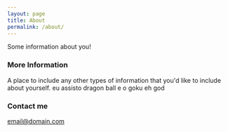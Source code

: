 ```yaml
---
layout: page
title: About
permalink: /about/
---
```


Some information about you!

### More Information

A place to include any other types of information that you'd like to include about yourself.
eu assisto dragon ball e o goku eh god

### Contact me

[email@domain.com](mailto:email@domain.com)